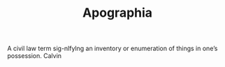 ---
title: Apographia
permalink: "/definitions/apographia.html"
body: A civil law term sig-nlfylng an inventory or enumeration of things in one’s
  possession. Calvin
published_at: '2018-07-07'
layout: post
---